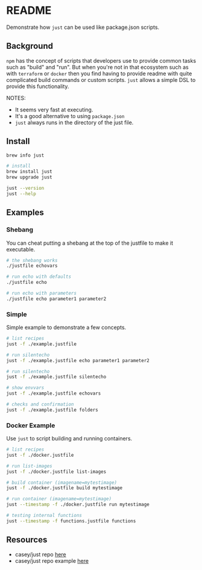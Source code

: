 # README

Demonstrate how `just` can be used like package.json scripts.  

## Background

`npm` has the concept of scripts that developers use to provide common tasks such as "build" and "run".  But when you're not in that ecosystem such as with `terraform` or `docker` then you find having to provide readme with quite complicated build commands or custom scripts. `just` allows a simple DSL to provide this functionality.  

NOTES:

* It seems very fast at executing.  
* It's a good alternative to using `package.json`
* `just` always runs in the directory of the just file.  

## Install

```sh
brew info just

# install
brew install just
brew upgrade just

just --version  
just --help    
```

## Examples

### Shebang

You can cheat putting a shebang at the top of the justfile to make it executable.  

```sh
# the shebang works
./justfile echovars

# run echo with defaults
./justfile echo

# run echo with parameters
./justfile echo parameter1 parameter2
```

### Simple

Simple example to demonstrate a few concepts.  

```sh
# list recipes
just -f ./example.justfile

# run silentecho  
just -f ./example.justfile echo parameter1 parameter2

# run silentecho  
just -f ./example.justfile silentecho

# show envvars
just -f ./example.justfile echovars

# checks and confirmation
just -f ./example.justfile folders

```

### Docker Example

Use `just` to script building and running containers.  

```sh
# list recipes
just -f ./docker.justfile

# run list-images
just -f ./docker.justfile list-images

# build container (imagename=mytestimage)
just -f ./docker.justfile build mytestimage

# run container (imagename=mytestimage)
just --timestamp -f ./docker.justfile run mytestimage

# testing internal functions 
just --timestamp -f functions.justfile functions
```

## Resources

* casey/just repo [here](https://github.com/casey/just)  
* casey/just repo example [here](https://github.com/casey/just/blob/master/justfile)  
